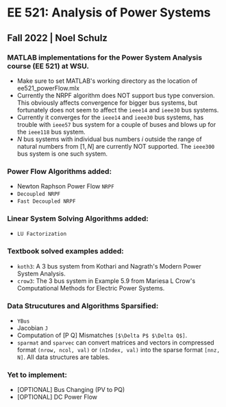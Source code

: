 # EE 521: Analysis of Power Systems
## Fall 2022 | Noel Schulz
### MATLAB implementations for the Power System Analysis course (EE 521) at WSU.

- Make sure to set MATLAB's working directory as the location of ee521_powerFlow.mlx
- Currently the NRPF algorithm does NOT support bus type conversion. This obviously affects convergence for bigger bus systems, but fortunately does not seem to affect the `ieee14` and `ieee30` bus systems.
- Currently it converges for the `ieee14` and `ieee30` bus systems, has trouble with `ieee57` bus system for a couple of buses and blows up for the `ieee118` bus system.
- $N$ bus systems with individual bus numbers $i$ outside the range of natural numbers from $[1, N]$  are currently NOT supported. The `ieee300` bus system is one such system.

### Power Flow Algorithms added:
- Newton Raphson Power Flow `NRPF`
- `Decoupled NRPF`
- `Fast Decoupled NRPF`

### Linear System Solving Algorithms added:
- `LU Factorization`

### Textbook solved examples added:
- `koth3`: A 3 bus system from Kothari and Nagrath's Modern Power System Analysis.
- `crow3`: The 3 bus system in Example 5.9 from Mariesa L Crow's Computational Methods for Electric Power Systems. 

### Data Strucutures and Algorithms Sparsified:
- `YBus`
- Jacobian `J`
- Computation of [P Q] Mismatches `[$\Delta P$ $\Delta Q$]`.
- `sparmat` and `sparvec` can convert matrices and vectors in compressed format `(nrow, ncol, val)` or `(nIndex, val)` into the sparse format `[nnz, N]`. All data structures are tables.

### Yet to implement:
- [OPTIONAL] Bus Changing (PV to PQ)
- [OPTIONAL] DC Power Flow
